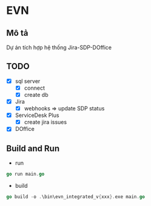 # EVN

## Mô tả

Dự án tích hợp hệ thống Jira-SDP-DOffice

## TODO

- [x] sql server
  + [x] connect
  + [x] create db
- [x] Jira
  + [x] webhooks => update SDP status
- [x] ServiceDesk Plus
  + [x] create jira issues
- [x] DOffice

## Build and Run
- run
```go
go run main.go
```
- build
```go
go build -o .\bin\evn_integrated_v{xxx}.exe main.go
```